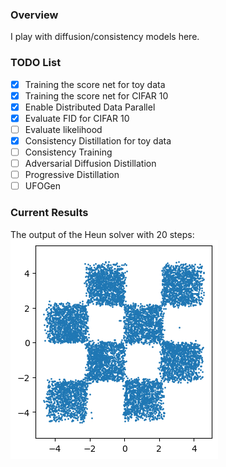 ### Overview
I play with diffusion/consistency models here.

### TODO List
- [x] Training the score net for toy data
- [x] Training the score net for CIFAR 10
- [x] Enable Distributed Data Parallel
- [x] Evaluate FID for CIFAR 10
- [ ] Evaluate likelihood
- [x] Consistency Distillation for toy data
- [ ] Consistency Training
- [ ] Adversarial Diffusion Distillation
- [ ] Progressive Distillation
- [ ] UFOGen

### Current Results
The output of the Heun solver with 20 steps:
![heun_output](./assets/heun_output.png)



